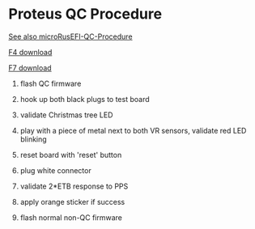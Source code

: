 # Proteus QC Procedure

[See also microRusEFI-QC-Procedure](microRusEFI-QC-Procedure)

[F4 download](https://github.com/rusefi/rusefi/releases/download/20220914_release/rusefi_bundle_proteus_f4_hardware_QC_special_build.zip)

[F7 download](https://github.com/rusefi/rusefi/releases/download/20220914_release/rusefi_bundle_proteus_f7_hardware_QC_special_build.zip)

1. flash QC firmware

2. hook up both black plugs to test board

3. validate Christmas tree LED

4. play with a piece of metal next to both VR sensors, validate red LED blinking

5. reset board with 'reset' button

6. plug white connector

7. validate 2*ETB response to PPS

8. apply orange sticker if success

9. flash normal non-QC firmware
